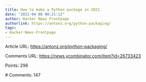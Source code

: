 ```yaml
---
title: How to make a Python package in 2021
date: "2021-04-08 00:21:12"
author: Hacker News Frontpage
authorlink: https://antonz.org/python-packaging/
tags:
- Hacker-News-Frontpage
---
```


<p>Article URL: <a href="https://antonz.org/python-packaging/">https://antonz.org/python-packaging/</a></p>
<p>Comments URL: <a href="https://news.ycombinator.com/item?id=26733423">https://news.ycombinator.com/item?id=26733423</a></p>
<p>Points: 296</p>
<p># Comments: 147</p>
